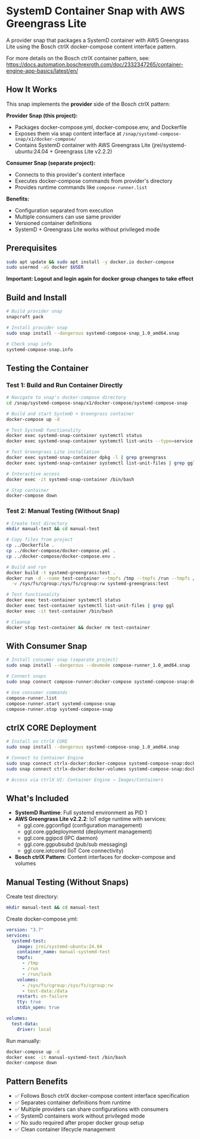 # SystemD Container Snap with AWS Greengrass Lite

A provider snap that packages a SystemD container with AWS Greengrass Lite using the Bosch ctrlX docker-compose content interface pattern.

For more details on the Bosch ctrlX container pattern, see: https://docs.automation.boschrexroth.com/doc/2332347265/container-engine-app-basics/latest/en/

## How It Works

This snap implements the **provider** side of the Bosch ctrlX pattern:

**Provider Snap (this project):**
- Packages docker-compose.yml, docker-compose.env, and Dockerfile
- Exposes them via snap content interface at `/snap/systemd-compose-snap/x1/docker-compose/`
- Contains SystemD container with AWS Greengrass Lite (jrei/systemd-ubuntu:24.04 + Greengrass Lite v2.2.2)

**Consumer Snap (separate project):**
- Connects to this provider's content interface
- Executes docker-compose commands from provider's directory
- Provides runtime commands like `compose-runner.list`

**Benefits:**
- Configuration separated from execution
- Multiple consumers can use same provider
- Versioned container definitions
- SystemD + Greengrass Lite works without privileged mode

## Prerequisites

```bash
sudo apt update && sudo apt install -y docker.io docker-compose
sudo usermod -aG docker $USER
```
**Important: Logout and login again for docker group changes to take effect**

## Build and Install

```bash
# Build provider snap
snapcraft pack

# Install provider snap
sudo snap install --dangerous systemd-compose-snap_1.0_amd64.snap

# Check snap info
systemd-compose-snap.info
```

## Testing the Container

### Test 1: Build and Run Container Directly

```bash
# Navigate to snap's docker-compose directory
cd /snap/systemd-compose-snap/x1/docker-compose/systemd-compose-snap

# Build and start SystemD + Greengrass container
docker-compose up -d

# Test SystemD functionality
docker exec systemd-snap-container systemctl status
docker exec systemd-snap-container systemctl list-units --type=service --state=active

# Test Greengrass Lite installation
docker exec systemd-snap-container dpkg -l | grep greengrass
docker exec systemd-snap-container systemctl list-unit-files | grep ggl

# Interactive access
docker exec -it systemd-snap-container /bin/bash

# Stop container
docker-compose down
```

### Test 2: Manual Testing (Without Snap)

```bash
# Create test directory
mkdir manual-test && cd manual-test

# Copy files from project
cp ../Dockerfile .
cp ../docker-compose/docker-compose.yml .
cp ../docker-compose/docker-compose.env .

# Build and run
docker build -t systemd-greengrass:test .
docker run -d --name test-container --tmpfs /tmp --tmpfs /run --tmpfs /run/lock \
  -v /sys/fs/cgroup:/sys/fs/cgroup:rw systemd-greengrass:test

# Test functionality
docker exec test-container systemctl status
docker exec test-container systemctl list-unit-files | grep ggl
docker exec -it test-container /bin/bash

# Cleanup
docker stop test-container && docker rm test-container
```

## With Consumer Snap

```bash
# Install consumer snap (separate project)
sudo snap install --dangerous --devmode compose-runner_1.0_amd64.snap

# Connect snaps
sudo snap connect compose-runner:docker-compose systemd-compose-snap:docker-compose

# Use consumer commands
compose-runner.list
compose-runner.start systemd-compose-snap
compose-runner.stop systemd-compose-snap
```

## ctrlX CORE Deployment

```bash
# Install on ctrlX CORE
sudo snap install --dangerous systemd-compose-snap_1.0_amd64.snap

# Connect to Container Engine
sudo snap connect ctrlx-docker:docker-compose systemd-compose-snap:docker-compose
sudo snap connect ctrlx-docker:docker-volumes systemd-compose-snap:docker-volumes

# Access via ctrlX UI: Container Engine → Images/Containers
```

## What's Included

- **SystemD Runtime**: Full systemd environment as PID 1
- **AWS Greengrass Lite v2.2.2**: IoT edge runtime with services:
  - ggl.core.ggconfigd (configuration management)
  - ggl.core.ggdeploymentd (deployment management)  
  - ggl.core.ggipcd (IPC daemon)
  - ggl.core.ggpubsubd (pub/sub messaging)
  - ggl.core.iotcored (IoT Core connectivity)
- **Bosch ctrlX Pattern**: Content interfaces for docker-compose and volumes

## Manual Testing (Without Snaps)

Create test directory:
```bash
mkdir manual-test && cd manual-test
```

Create docker-compose.yml:
```yaml
version: "3.7"
services:
  systemd-test:
    image: jrei/systemd-ubuntu:24.04
    container_name: manual-systemd-test
    tmpfs:
      - /tmp
      - /run
      - /run/lock
    volumes:
      - /sys/fs/cgroup:/sys/fs/cgroup:rw
      - test-data:/data
    restart: on-failure
    tty: true
    stdin_open: true

volumes:
  test-data:
    driver: local
```

Run manually:
```bash
docker-compose up -d
docker exec -it manual-systemd-test /bin/bash
docker-compose down
```

## Pattern Benefits

- ✅ Follows Bosch ctrlX docker-compose content interface specification
- ✅ Separates container definitions from runtime
- ✅ Multiple providers can share configurations with consumers
- ✅ SystemD containers work without privileged mode
- ✅ No sudo required after proper docker group setup
- ✅ Clean container lifecycle management
